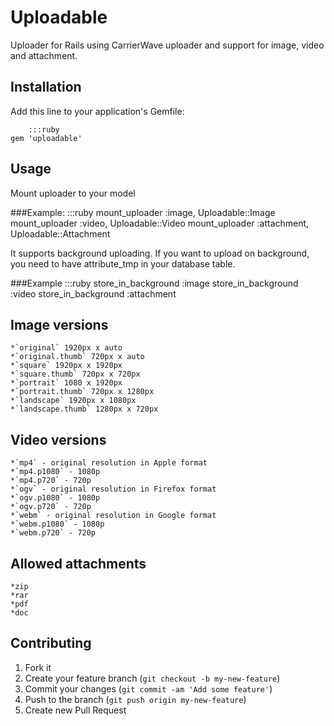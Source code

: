 # Uploadable

Uploader for Rails using CarrierWave uploader and support for image, video and attachment.

## Installation

Add this line to your application's Gemfile:

		:::ruby
    gem 'uploadable'

## Usage

Mount uploader to your model

###Example:
	:::ruby
	mount_uploader :image, Uploadable::Image
	mount_uploader :video, Uploadable::Video
	mount_uploader :attachment, Uploadable::Attachment

It supports background uploading. If you want to upload on background, you need to have attribute_tmp in your database table.

###Example
	:::ruby
	store_in_background :image
	store_in_background :video
	store_in_background :attachment

## Image versions
	*`original` 1920px x auto
	*`original.thumb` 720px x auto
	*`square` 1920px x 1920px
	*`square.thumb` 720px x 720px 
	*`portrait` 1080 x 1920px
	*`portrait.thumb` 720px x 1280px
	*`landscape` 1920px x 1080px
	*`landscape.thumb` 1280px x 720px

## Video versions
	*`mp4` - original resolution in Apple format
	*`mp4.p1080` - 1080p
	*`mp4.p720` - 720p
	*`ogv` - original resolution in Firefox format
	*`ogv.p1080` - 1080p
	*`ogv.p720` - 720p
	*`webm` - original resolution in Google format
	*`webm.p1080` - 1080p
	*`webm.p720` - 720p

## Allowed attachments
	*zip
	*rar
	*pdf
	*doc

## Contributing

1. Fork it
2. Create your feature branch (`git checkout -b my-new-feature`)
3. Commit your changes (`git commit -am 'Add some feature'`)
4. Push to the branch (`git push origin my-new-feature`)
5. Create new Pull Request
